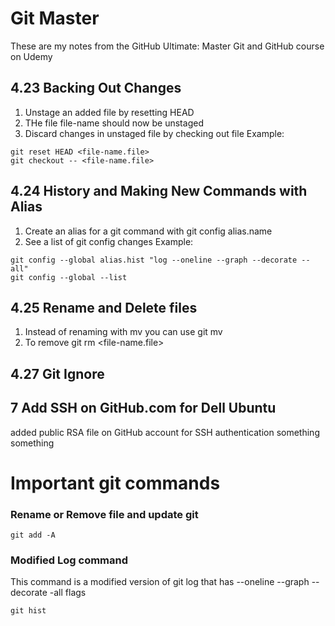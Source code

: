# Git Master
These are my notes from the GitHub Ultimate: Master Git and GitHub course on Udemy

## 4.23 Backing Out Changes
1. Unstage an added file by resetting HEAD
1. THe file file-name should now be unstaged
1. Discard changes in unstaged file by checking out file
Example:
```
git reset HEAD <file-name.file>
git checkout -- <file-name.file>
```

## 4.24 History and Making New Commands with Alias
1. Create an alias for a git command with git config alias.name
1. See a list of git config changes
Example:
```
git config --global alias.hist "log --oneline --graph --decorate --all"
git config --global --list
```

## 4.25 Rename and Delete files
1. Instead of renaming with mv you can use git mv
1. To remove git rm <file-name.file>

## 4.27 Git Ignore

## 7 Add SSH on GitHub.com for Dell Ubuntu
added public RSA file on GitHub account for SSH authentication
something
something

# Important git commands
### Rename or Remove file and update git
```
git add -A
```
### Modified Log command
This command is a modified version of git log that has --oneline --graph --decorate -all flags
```
git hist
```
